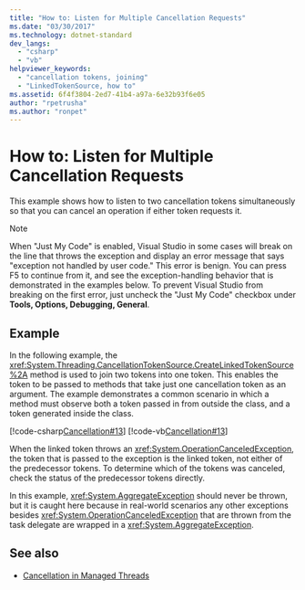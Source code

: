 ```yaml
---
title: "How to: Listen for Multiple Cancellation Requests"
ms.date: "03/30/2017"
ms.technology: dotnet-standard
dev_langs: 
  - "csharp"
  - "vb"
helpviewer_keywords: 
  - "cancellation tokens, joining"
  - "LinkedTokenSource, how to"
ms.assetid: 6f4f3804-2ed7-41b4-a97a-6e32b93f6e05
author: "rpetrusha"
ms.author: "ronpet"
---
```

# How to: Listen for Multiple Cancellation Requests
This example shows how to listen to two cancellation tokens simultaneously so that you can cancel an operation if either token requests it.  
  
> [!NOTE]
>  When "Just My Code" is enabled, Visual Studio in some cases will break on the line that throws the exception and display an error message that says "exception not handled by user code." This error is benign. You can press F5 to continue from it, and see the exception-handling behavior that is demonstrated in the examples below. To prevent Visual Studio from breaking on the first error, just uncheck the "Just My Code" checkbox under **Tools, Options, Debugging, General**.  
  
## Example  
 In the following example, the <xref:System.Threading.CancellationTokenSource.CreateLinkedTokenSource%2A> method is used to join two tokens into one token. This enables the token to be passed to methods that take just one cancellation token as an argument. The example demonstrates a common scenario in which a method must observe both a token passed in from outside the class, and a token generated inside the class.  
  
 [!code-csharp[Cancellation#13](../../../samples/snippets/csharp/VS_Snippets_Misc/cancellation/cs/cancellationex13.cs#13)]
 [!code-vb[Cancellation#13](../../../samples/snippets/visualbasic/VS_Snippets_Misc/cancellation/vb/cancellationex13.vb#13)]  
  
 When the linked token throws an <xref:System.OperationCanceledException>, the token that is passed to the exception is the linked token, not either of the predecessor tokens. To determine which of the tokens was canceled, check the status of the predecessor tokens directly.  
  
 In this example, <xref:System.AggregateException> should never be thrown, but it is caught here because in real-world scenarios any other exceptions besides <xref:System.OperationCanceledException> that are thrown from the task delegate are wrapped in a <xref:System.AggregateException>.  
  
## See also

- [Cancellation in Managed Threads](../../../docs/standard/threading/cancellation-in-managed-threads.md)
